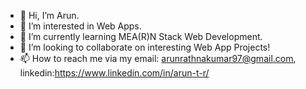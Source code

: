 - 👋 Hi, I’m Arun.
- 👀 I’m interested in Web Apps.
- 🌱 I’m currently learning MEA(R)N Stack Web Development.
- 💞️ I’m looking to collaborate on interesting Web App Projects!
- 📫 How to reach me via my email: arunrathnakumar97@gmail.com, linkedin:https://www.linkedin.com/in/arun-t-r/

<!---
arun7r/arun7r is a ✨ special ✨ repository because its `README.md` (this file) appears on your GitHub profile.
You can click the Preview link to take a look at your changes.
--->
